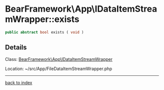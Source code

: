 # BearFramework\App\IDataItemStreamWrapper::exists

```php
public abstract bool exists ( void )
```

## Details

Class: [BearFramework\App\IDataItemStreamWrapper](bearframework.app.idataitemstreamwrapper.class.md)

Location: ~/src/App/FileDataItemStreamWrapper.php

---

[back to index](index.md)

